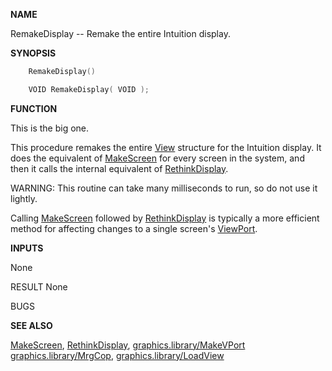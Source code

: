 
**NAME**

RemakeDisplay -- Remake the entire Intuition display.

**SYNOPSIS**

```c
    RemakeDisplay()

    VOID RemakeDisplay( VOID );

```
**FUNCTION**

This is the big one.

This procedure remakes the entire [View](_00B8.md) structure for the
Intuition display.  It does the equivalent of [MakeScreen](../intuition/MakeScreen.md) for
every screen in the system, and then it calls the internal
equivalent of [RethinkDisplay](../intuition/RethinkDisplay.md).

WARNING:  This routine can take many milliseconds to run, so
do not use it lightly.

Calling [MakeScreen](../intuition/MakeScreen.md) followed by [RethinkDisplay](../intuition/RethinkDisplay.md) is typically
a more efficient method for affecting changes to a single
screen's [ViewPort](_00B8.md).

**INPUTS**

None

RESULT
None

BUGS

**SEE ALSO**

[MakeScreen](../intuition/MakeScreen.md), [RethinkDisplay](../intuition/RethinkDisplay.md), [graphics.library/MakeVPort](MakeVPort.md)
[graphics.library/MrgCop](MrgCop.md), [graphics.library/LoadView](LoadView.md)
